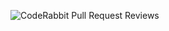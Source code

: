 ![CodeRabbit Pull Request Reviews](https://img.shields.io/coderabbit/prs/github/johnpadilla1/loyalty-app-cursor-41?utm_source=oss&utm_medium=github&utm_campaign=johnpadilla1%2Floyalty-app-cursor-41&labelColor=171717&color=FF570A&link=https%3A%2F%2Fcoderabbit.ai&label=CodeRabbit+Reviews)
